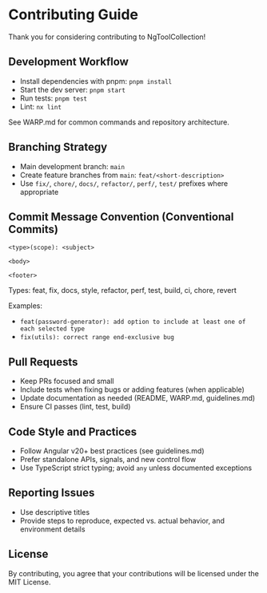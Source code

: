 # Contributing Guide

Thank you for considering contributing to NgToolCollection!

## Development Workflow

- Install dependencies with pnpm: `pnpm install`
- Start the dev server: `pnpm start`
- Run tests: `pnpm test`
- Lint: `nx lint`

See WARP.md for common commands and repository architecture.

## Branching Strategy

- Main development branch: `main`
- Create feature branches from `main`: `feat/<short-description>`
- Use `fix/`, `chore/`, `docs/`, `refactor/`, `perf/`, `test/` prefixes where appropriate

## Commit Message Convention (Conventional Commits)

```
<type>(scope): <subject>

<body>

<footer>
```

Types: feat, fix, docs, style, refactor, perf, test, build, ci, chore, revert

Examples:

- `feat(password-generator): add option to include at least one of each selected type`
- `fix(utils): correct range end-exclusive bug`

## Pull Requests

- Keep PRs focused and small
- Include tests when fixing bugs or adding features (when applicable)
- Update documentation as needed (README, WARP.md, guidelines.md)
- Ensure CI passes (lint, test, build)

## Code Style and Practices

- Follow Angular v20+ best practices (see guidelines.md)
- Prefer standalone APIs, signals, and new control flow
- Use TypeScript strict typing; avoid `any` unless documented exceptions

## Reporting Issues

- Use descriptive titles
- Provide steps to reproduce, expected vs. actual behavior, and environment details

## License

By contributing, you agree that your contributions will be licensed under the MIT License.
